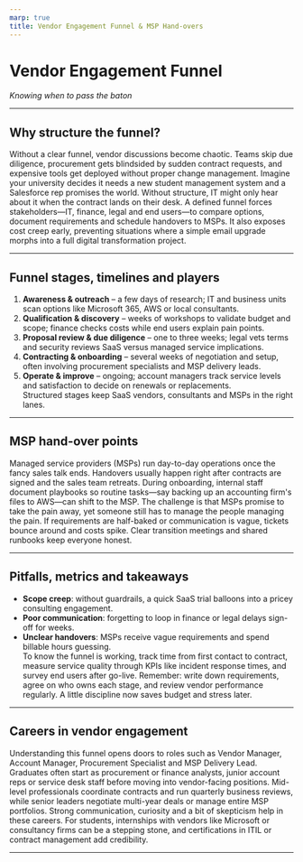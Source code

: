 ```yaml
---
marp: true
title: Vendor Engagement Funnel & MSP Hand-overs
---
```


# Vendor Engagement Funnel
*Knowing when to pass the baton*

---

## Why structure the funnel?
Without a clear funnel, vendor discussions become chaotic. Teams skip due diligence, procurement gets blindsided by sudden contract requests, and expensive tools get deployed without proper change management. Imagine your university decides it needs a new student management system and a Salesforce rep promises the world. Without structure, IT might only hear about it when the contract lands on their desk. A defined funnel forces stakeholders—IT, finance, legal and end users—to compare options, document requirements and schedule handovers to MSPs. It also exposes cost creep early, preventing situations where a simple email upgrade morphs into a full digital transformation project.

---

## Funnel stages, timelines and players
1. **Awareness & outreach** – a few days of research; IT and business units scan options like Microsoft 365, AWS or local consultants.  
2. **Qualification & discovery** – weeks of workshops to validate budget and scope; finance checks costs while end users explain pain points.  
3. **Proposal review & due diligence** – one to three weeks; legal vets terms and security reviews SaaS versus managed service implications.  
4. **Contracting & onboarding** – several weeks of negotiation and setup, often involving procurement specialists and MSP delivery leads.  
5. **Operate & improve** – ongoing; account managers track service levels and satisfaction to decide on renewals or replacements.  
Structured stages keep SaaS vendors, consultants and MSPs in the right lanes.

---

## MSP hand-over points
Managed service providers (MSPs) run day-to-day operations once the fancy sales talk ends. Handovers usually happen right after contracts are signed and the sales team retreats. During onboarding, internal staff document playbooks so routine tasks—say backing up an accounting firm's files to AWS—can shift to the MSP. The challenge is that MSPs promise to take the pain away, yet someone still has to manage the people managing the pain. If requirements are half-baked or communication is vague, tickets bounce around and costs spike. Clear transition meetings and shared runbooks keep everyone honest.

---

## Pitfalls, metrics and takeaways
- **Scope creep**: without guardrails, a quick SaaS trial balloons into a pricey consulting engagement.  
- **Poor communication**: forgetting to loop in finance or legal delays sign-off for weeks.  
- **Unclear handovers**: MSPs receive vague requirements and spend billable hours guessing.  
To know the funnel is working, track time from first contact to contract, measure service quality through KPIs like incident response times, and survey end users after go-live. Remember: write down requirements, agree on who owns each stage, and review vendor performance regularly. A little discipline now saves budget and stress later.

---

## Careers in vendor engagement
Understanding this funnel opens doors to roles such as Vendor Manager, Account Manager, Procurement Specialist and MSP Delivery Lead. Graduates often start as procurement or finance analysts, junior account reps or service desk staff before moving into vendor-facing positions. Mid-level professionals coordinate contracts and run quarterly business reviews, while senior leaders negotiate multi-year deals or manage entire MSP portfolios. Strong communication, curiosity and a bit of skepticism help in these careers. For students, internships with vendors like Microsoft or consultancy firms can be a stepping stone, and certifications in ITIL or contract management add credibility.

---
